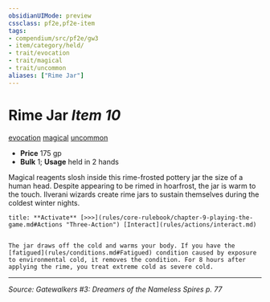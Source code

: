```yaml
---
obsidianUIMode: preview
cssclass: pf2e,pf2e-item
tags:
- compendium/src/pf2e/gw3
- item/category/held/
- trait/evocation
- trait/magical
- trait/uncommon
aliases: ["Rime Jar"]
---
```

# Rime Jar *Item 10*  
[evocation](evocation.md "Evocation School Trait")  [magical](magical.md "Magical Item Trait")  [uncommon](uncommon.md "Uncommon Rarity Trait")  

- **Price** 175 gp
- **Bulk** 1; **Usage** held in 2 hands

Magical reagents slosh inside this rime-frosted pottery jar the size of a human head. Despite appearing to be rimed in hoarfrost, the jar is warm to the touch. Ilverani wizards create rime jars to sustain themselves during the coldest winter nights.

```ad-embed-ability
title: **Activate** [>>>](rules/core-rulebook/chapter-9-playing-the-game.md#Actions "Three-Action") [Interact](rules/actions/interact.md)


The jar draws off the cold and warms your body. If you have the [fatigued](rules/conditions.md#Fatigued) condition caused by exposure to environmental cold, it removes the condition. For 8 hours after applying the rime, you treat extreme cold as severe cold.
```


---
*Source: Gatewalkers #3: Dreamers of the Nameless Spires p. 77*